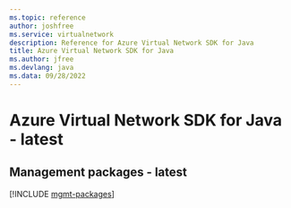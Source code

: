```yaml
---
ms.topic: reference
author: joshfree
ms.service: virtualnetwork
description: Reference for Azure Virtual Network SDK for Java
title: Azure Virtual Network SDK for Java
ms.author: jfree
ms.devlang: java
ms.data: 09/28/2022
---
```

# Azure Virtual Network SDK for Java - latest

## Management packages - latest
[!INCLUDE [mgmt-packages](virtual-network-mgmt-index.md)]